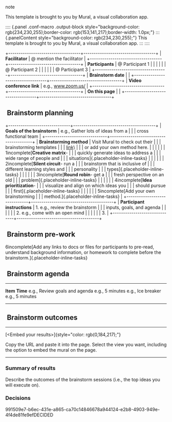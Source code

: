 note

This template is brought to you by Mural, a visual collaboration app.

:::: {.panel .conf-macro .output-block style="background-color: rgb(234,230,255);border-color: rgb(153,141,217);border-width: 1.0px;"}
::: {.panelContent style="background-color: rgb(234,230,255);"}
This template is brought to you by Mural, a visual collaboration app.
:::
::::

+-----------------------------------+-----------------------------------+
| **Facilitator**                   | @ mention the facilitator         |
+-----------------------------------+-----------------------------------+
| **Participants**                  | @ Participant 1                   |
|                                   |                                   |
|                                   | @ Participant 2                   |
|                                   |                                   |
|                                   | @ Participant 3                   |
+-----------------------------------+-----------------------------------+
| **Brainstorm date**               |                                   |
+-----------------------------------+-----------------------------------+
| **Video conference link**         | e.g., www.zoom.us/                |
+-----------------------------------+-----------------------------------+
| **On this page**                  |                                   |
+-----------------------------------+-----------------------------------+

##  Brainstorm planning

+------------------------------+----------------------------------------+
| **Goals of the brainstorm**  | e.g., Gather lots of ideas from a      |
|                              | cross functional team                  |
+------------------------------+----------------------------------------+
| **Brainstorming method**     | Visit Mural to check out their         |
|                              | brainstorming templates                |
|                              | [link](https://mural.co/templates)\    |
|                              | or add your own method here.           |
|                              |                                        |
|                              | 1incomplete[**Creative matrix**-       |
|                              | quickly generate ideas to address a    |
|                              | wide range of people and               |
|                              | situations]{.placeholder-inline-tasks} |
|                              |                                        |
|                              | 2incomplete[**Silent circuit**- run a  |
|                              | brainstorm that is inclusive of        |
|                              | different learning styles and          |
|                              | personality                            |
|                              | types]{.placeholder-inline-tasks}      |
|                              |                                        |
|                              | 3incomplete[**Round robin**- get a     |
|                              | fresh perspective on an old            |
|                              | problem]{.placeholder-inline-tasks}    |
|                              |                                        |
|                              | 4incomplete[**Idea prioritization**-   |
|                              | visualize and align on which ideas you |
|                              | should pursue                          |
|                              | first]{.placeholder-inline-tasks}      |
|                              |                                        |
|                              | 5incomplete[Add your own brainstorming |
|                              | method.]{.placeholder-inline-tasks}    |
+------------------------------+----------------------------------------+
| **Participant instructions** | 1.  e.g., review the brainstorm        |
|                              |     inputs, goals, and agenda          |
|                              |                                        |
|                              | 2.  e.g., come with an open mind       |
|                              |                                        |
|                              | 3.                                     |
+------------------------------+----------------------------------------+

##  Brainstorm pre-work

6incomplete[Add any links to docs or files for participants to pre-read,
understand background information, or homework to complete before the
brainstorm.]{.placeholder-inline-tasks}

##  Brainstorm agenda

  ------------------------------- -----------------
  **Item**                        **Time**
  e.g., Review goals and agenda   e.g., 5 minutes
  e.g., Ice breaker               e.g., 5 minutes
                                  
  ------------------------------- -----------------

##  Brainstorm outcomes

------------------------------------------------------------------------

[\<Embed your results\>]{style="color: rgb(0,184,217);"}

Copy the URL and paste it into the page. Select the view you want,
including the option to embed the mural on the page.

------------------------------------------------------------------------

### Summary of results

Describe the outcomes of the brainstorm sessions (i.e., the top ideas
you will execute on).

### Decisions

991509e7-b6ec-431e-a865-ca70c14846678a944124-e2b8-4903-949e-4f4de81fe9efDECIDED
